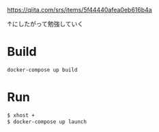 https://qiita.com/srs/items/5f44440afea0eb616b4a

↑にしたがって勉強していく


# Build

```sh
docker-compose up build
```

# Run

```sh
$ xhost +
$ docker-compose up launch
```
